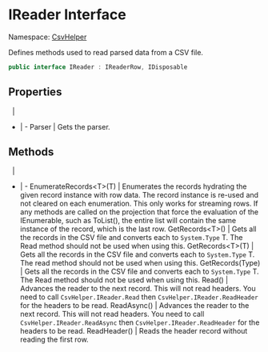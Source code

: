 # IReader Interface

Namespace: [CsvHelper](/api/CsvHelper)

Defines methods used to read parsed data from a CSV file.

```cs
public interface IReader : IReaderRow, IDisposable
```

## Properties
&nbsp; | &nbsp;
- | -
Parser | Gets the parser.

## Methods
&nbsp; | &nbsp;
- | -
EnumerateRecords&lt;T&gt;(T) | Enumerates the records hydrating the given record instance with row data. The record instance is re-used and not cleared on each enumeration. This only works for streaming rows. If any methods are called on the projection that force the evaluation of the IEnumerable, such as ToList(), the entire list will contain the same instance of the record, which is the last row.
GetRecords&lt;T&gt;() | Gets all the records in the CSV file and converts each to ``System.Type`` T. The Read method should not be used when using this.
GetRecords&lt;T&gt;(T) | Gets all the records in the CSV file and converts each to ``System.Type`` T. The read method should not be used when using this.
GetRecords(Type) | Gets all the records in the CSV file and converts each to ``System.Type`` T. The Read method should not be used when using this.
Read() | Advances the reader to the next record. This will not read headers. You need to call ``CsvHelper.IReader.Read`` then ``CsvHelper.IReader.ReadHeader`` for the headers to be read.
ReadAsync() | Advances the reader to the next record. This will not read headers. You need to call ``CsvHelper.IReader.ReadAsync`` then ``CsvHelper.IReader.ReadHeader`` for the headers to be read.
ReadHeader() | Reads the header record without reading the first row.
